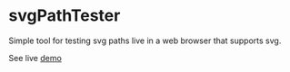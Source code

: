 # svgPathTester
Simple tool for testing svg paths live in a web browser that supports svg.

See live [demo](https://andreashorn.net/webapps/svg/svgPathTester.html)